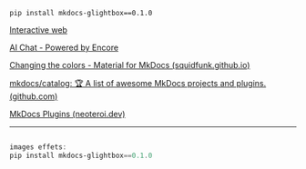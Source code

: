 `pip install mkdocs-glightbox==0.1.0`

[Interactive web](https://github.com/abhisheknaiidu/awesome-github-profile-readme?tab=readme-ov-file#game-mode-)

[AI Chat - Powered by Encore](https://chatty.encore.dev/?ref=producthunt)

[Changing the colors - Material for MkDocs (squidfunk.github.io)](https://squidfunk.github.io/mkdocs-material/setup/changing-the-colors/)

[mkdocs/catalog: 🏆 A list of awesome MkDocs projects and plugins. (github.com)](https://github.com/mkdocs/catalog)

[MkDocs Plugins (neoteroi.dev)](https://www.neoteroi.dev/mkdocs-plugins/)


---

```powershell

images effets:
pip install mkdocs-glightbox==0.1.0 

```
